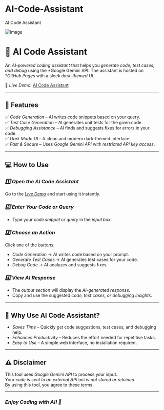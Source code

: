 # AI-Code-Assistant
AI Code Assistant

![image](https://github.com/user-attachments/assets/59dc0470-314e-4919-99d1-c2c399605a46)

# 🚀 AI Code Assistant

An *AI-powered coding assistant* that helps you *generate code, test cases, and debug* using the *Google Gemini API. The assistant is hosted on **GitHub Pages* with a sleek *dark-themed UI*.

🔗 *Live Demo:* [AI Code Assistant](https://rishikach11.github.io/AI-Code-Assistant/)  

---

## 📌 Features

✅ *Code Generation* – AI writes code snippets based on your query.  
✅ *Test Case Generation* – AI generates unit tests for the given code.  
✅ *Debugging Assistance* – AI finds and suggests fixes for errors in your code.  
✅ *Dark Mode UI* – A clean and modern dark-themed interface.  
✅ *Fast & Secure* – Uses *Google Gemini API* with *restricted API key access*.  

---

## 💻 How to Use

### *1️⃣ Open the AI Code Assistant*
Go to the *[Live Demo](https://rishikach11.github.io/AI-Code-Assistant/)* and start using it instantly.

### *2️⃣ Enter Your Code or Query*
- Type your *code snippet* or *query* in the *input box*.

### *3️⃣ Choose an Action*
Click one of the *buttons*:
- *Code Generation* → AI writes code based on your prompt.
- *Generate Test Cases* → AI generates test cases for your code.
- *Debug Code* → AI analyzes and suggests fixes.

### *4️⃣ View AI Response*
- The *output section* will display the *AI-generated response*.
- Copy and use the suggested *code, test cases, or debugging insights*.

---


## 🚀 Why Use AI Code Assistant?

- *Saves Time* – Quickly get code suggestions, test cases, and debugging help.
- *Enhances Productivity* – Reduces the effort needed for repetitive tasks.
- *Easy to Use* – A simple web interface, no installation required.

---

## ⚠ Disclaimer

This tool uses *Google Gemini API* to process your input.  
Your *code is sent to an external API* but *is not stored or retained*.  
By using this tool, you agree to these terms.

---


### *Enjoy Coding with AI! 🚀*

